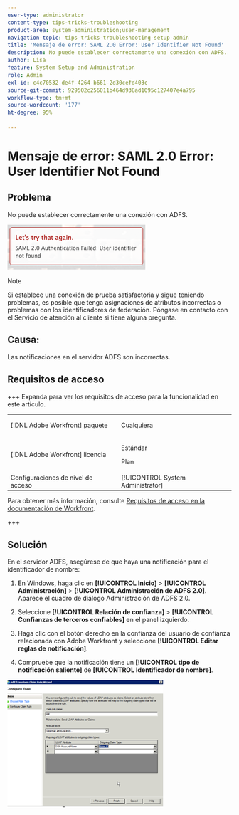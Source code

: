 ```yaml
---
user-type: administrator
content-type: tips-tricks-troubleshooting
product-area: system-administration;user-management
navigation-topic: tips-tricks-troubleshooting-setup-admin
title: 'Mensaje de error: SAML 2.0 Error: User Identifier Not Found'
description: No puede establecer correctamente una conexión con ADFS.
author: Lisa
feature: System Setup and Administration
role: Admin
exl-id: c4c70532-de4f-4264-b661-2d30cefd403c
source-git-commit: 929502c256011b464d938ad1095c127407e4a795
workflow-type: tm+mt
source-wordcount: '177'
ht-degree: 95%

---
```


# Mensaje de error: SAML 2.0 Error: User Identifier Not Found

## Problema

No puede establecer correctamente una conexión con ADFS.

![identifier_not_found.png](assets/identifier-not-found.png)

>[!NOTE]
>
>Si establece una conexión de prueba satisfactoria y sigue teniendo problemas, es posible que tenga asignaciones de atributos incorrectas o problemas con los identificadores de federación. Póngase en contacto con el Servicio de atención al cliente si tiene alguna pregunta.

## Causa:

Las notificaciones en el servidor ADFS son incorrectas.

## Requisitos de acceso

+++ Expanda para ver los requisitos de acceso para la funcionalidad en este artículo.

<table style="table-layout:auto"> 
 <col> 
 <col> 
 <tbody> 
  <tr> 
   <td>[!DNL Adobe Workfront] paquete</td> 
   <td><p>Cualquiera</p></td> 
  </tr> 
  <tr> 
   <td>[!DNL Adobe Workfront] licencia</td> 
   <td><p>Estándar</p>
       <p>Plan</p></td>
  </tr> 
  <tr> 
   <td>Configuraciones de nivel de acceso</td> 
   <td>[!UICONTROL System Administrator]</td> 
  </tr> 
 </tbody> 
</table>

Para obtener más información, consulte [Requisitos de acceso en la documentación de Workfront](/help/quicksilver/administration-and-setup/add-users/access-levels-and-object-permissions/access-level-requirements-in-documentation.md).

+++

## Solución

En el servidor ADFS, asegúrese de que haya una notificación para el identificador de nombre:

1. En Windows, haga clic en **[!UICONTROL Inicio]** > **[!UICONTROL Administración]** > **[!UICONTROL Administración de ADFS 2.0]**.\
   Aparece el cuadro de diálogo Administración de ADFS 2.0.

1. Seleccione **[!UICONTROL Relación de confianza]** > **[!UICONTROL Confianzas de terceros confiables]** en el panel izquierdo.

1. Haga clic con el botón derecho en la confianza del usuario de confianza relacionada con Adobe Workfront y seleccione **[!UICONTROL Editar reglas de notificación]**.
1. Compruebe que la notificación tiene un **[!UICONTROL tipo de notificación saliente]** de **[!UICONTROL Identificador de nombre]**.

![1.png](assets/1-350x287.png)

